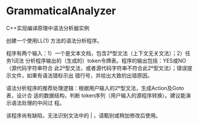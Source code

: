 # GrammaticalAnalyzer
C++实现编译原理中语法分析器实例

创建一个使用LL(1) 方法的语法分析程序。 

程序有两个输入：1）一个是文本文档，包含2º型文法（上下文无关文法）；2）任务1词法
分析程序输出的（生成的）token令牌表。程序的输出包括：YES或NO（源代码字符串符合
此2º型文法，或者源代码字符串不符合此2º型文法）；错误提示文件，如果有语法错标示出
错行号，并给出大致的出错原因。

语法分析程序的推荐处理逻辑：根据用户输入的2º型文法，生成Action及Goto表，设计合
适的数据结构，判断 token序列（用户输入的源程序转换）。建议能演示语法处理的中间过
程。

该程序尚有缺陷，无法识别文法中的 | ，请甄别或稍加修改后使用。
